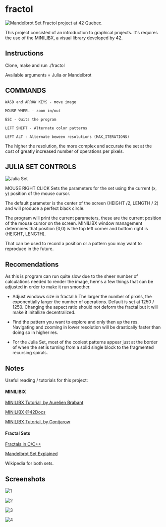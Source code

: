 # fractol
![Mandelbrot Set](https://github.com/gymiyakawa/fractol/blob/master/Screenshots/Capture%20d%E2%80%99%C3%A9cran,%20le%202022-12-20%20%C3%A0%2016.48.51.png?raw=true)
Fractol project at 42 Quebec.

This project consisted of an introduction to graphical projects. It's requires the use of the MINILIBX, 
a visual library developed by 42.

## Instructions

Clone, make and run ./fractol

Available arguments = Julia or Mandelbrot

## COMMANDS

    WASD and ARROW KEYS - move image

    MOUSE WHEEL - zoom in/out

    ESC - Quits the program

    LEFT SHIFT - Alternate color patterns

    LEFT ALT - Alternate beween resolutions (MAX_ITERATIONS)

The higher the resolution, the more complex and accurate the set at the cost of greatly increased number of operations per pixels.

## JULIA SET CONTROLS

![Julia Set](https://github.com/gymiyakawa/fractol/blob/master/Screenshots/Capture%20d%E2%80%99%C3%A9cran,%20le%202022-12-21%20%C3%A0%2011.03.01.png?raw=true)

MOUSE RIGHT CLICK
Sets the parameters for the set using the current (x, y) position of the mouse cursor.

The default parameter is the center of the screen (HEIGHT /2, LENGTH / 2) and will produce a perfect black circle. 

The program will print the current parameters, these are the current position of the mouse cursor on the screen. MINILIBX window management determines that position (0,0) is the top left corner and bottom right is (HEIGHT, LENGTH).

That can be used to record a position or a pattern you may want to reproduce in the future.

## Recomendations

As this is program can run quite slow due to the sheer number of calculations needed to render
the image, here's a few things that can be adjusted in order to make it run smoother.

- Adjust windows size in fractal.h
  The larger the number of pixels, the exponentially larger the number of operations. Default is set at 1250 / 1250.
  Changing the aspect ratio should not deform the fractal but it will make it initallize decentralized.

-  Find the pattern you want to explore and only then up the res.
    Navigating and zooming in lower resolution will be drastically faster than doing so in higher res.

- For the Julia Set, most of the coolest patterns appear just at the border of when the set is turning from a solid single block to the fragmented recursing spirals. 
 

## Notes
Useful reading / tutorials for this project:

#### MINILIBIX
[MINILIBX Tutorial, by Aurelien Brabant](https://aurelienbrabant.fr/blog)

[MINILIBX @42Docs](https://harm-smits.github.io/42docs/libs/minilibx)

[MINILIBX Tutorial, by Gontjarow](https://gontjarow.github.io/MiniLibX/)

#### Fractal Sets

[Fractals in C/C++](https://www.geeksforgeeks.org/fractals-in-cc/)

[Mandelbrot Set Explained](http://xahlee.info/cmaci/fractal/mandelbrot.html)

Wikipedia for both sets.

## Screenshots

![1](https://github.com/gymiyakawa/fractol/blob/master/Screenshots/Capture%20d%E2%80%99%C3%A9cran,%20le%202022-12-14%20%C3%A0%2017.47.07.png?raw=true)

![2](https://github.com/gymiyakawa/fractol/blob/master/Screenshots/Capture%20d%E2%80%99%C3%A9cran,%20le%202022-12-20%20%C3%A0%2016.53.58.png?raw=true)

![3](https://github.com/gymiyakawa/fractol/blob/master/Screenshots/Capture%20d%E2%80%99%C3%A9cran,%20le%202022-12-14%20%C3%A0%2017.49.15.png?raw=true)

![4](https://github.com/gymiyakawa/fractol/blob/master/Screenshots/Capture%20d%E2%80%99%C3%A9cran,%20le%202022-12-20%20%C3%A0%2016.50.48.png?raw=true)